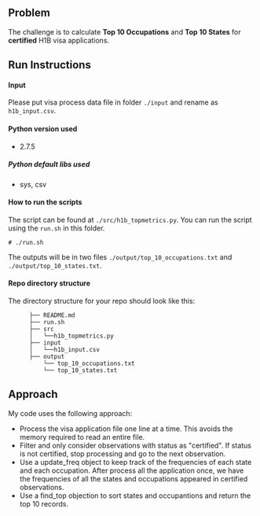 ## Problem

The challenge is to calculate **Top 10 Occupations** and **Top 10 States** for **certified** H1B visa applications.

## Run Instructions

#### Input
Please put visa process data file in folder `./input` and rename as `h1b_input.csv`.

#### Python version used
- 2.7.5

##### Python default libs used
- sys, csv

#### How to run the scripts
The script can be found at `./src/h1b_topmetrics.py`. You can run the script using the `run.sh` in this folder.
```
# ./run.sh
```
The outputs will be in two files `./output/top_10_occupations.txt` and `./output/top_10_states.txt`.

#### Repo directory structure

The directory structure for your repo should look like this:
```
      ├── README.md 
      ├── run.sh
      ├── src
      │   └──h1b_topmetrics.py
      ├── input
      │   └──h1b_input.csv
      ├── output
          └── top_10_occupations.txt
          └── top_10_states.txt

```

## Approach

My code uses the following approach:

* Process the visa application file one line at a time. This avoids the memory required to read an entire file.
* Filter and only consider observations with status as "certified". If status is not certified, stop processing and go to the next observation.
* Use a update_freq object to keep track of the frequencies of each state and each occupation. After process all the application once, we have the frequencies of all the states and occupations appeared in certified observations.
* Use a find_top objection to sort states and occupantions and return the top 10 records.
